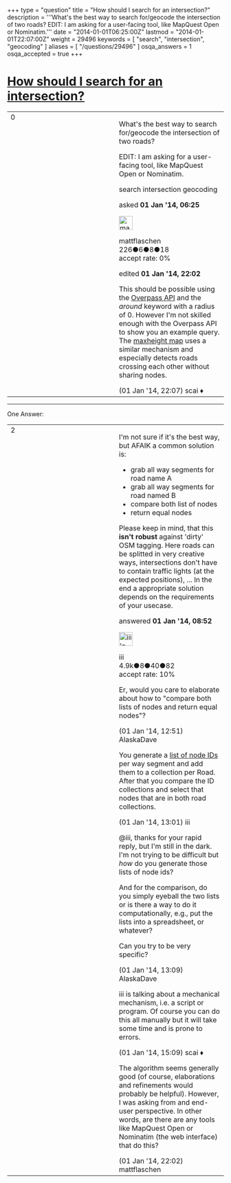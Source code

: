 +++
type = "question"
title = "How should I search for an intersection?"
description = '''What&#x27;s the best way to search for/geocode the intersection of two roads? EDIT: I am asking for a user-facing tool, like MapQuest Open or Nominatim.'''
date = "2014-01-01T06:25:00Z"
lastmod = "2014-01-01T22:07:00Z"
weight = 29496
keywords = [ "search", "intersection", "geocoding" ]
aliases = [ "/questions/29496" ]
osqa_answers = 1
osqa_accepted = true
+++

<div class="headNormal">

# [How should I search for an intersection?](/questions/29496/how-should-i-search-for-an-intersection)

</div>

<div id="main-body">

<div id="askform">

<table id="question-table" style="width:100%;">
<colgroup>
<col style="width: 50%" />
<col style="width: 50%" />
</colgroup>
<tbody>
<tr>
<td style="width: 30px; vertical-align: top"><div class="vote-buttons">
<span id="post-29496-upvote" class="ajax-command post-vote up" rel="nofollow" title="I like this post (click again to cancel)"> </span>
<div id="post-29496-score" class="post-score" title="current number of votes">
0
</div>
<span id="post-29496-downvote" class="ajax-command post-vote down" rel="nofollow" title="I dont like this post (click again to cancel)"> </span> <span id="favorite-mark" class="ajax-command favorite-mark" rel="nofollow" title="mark/unmark this question as favorite (click again to cancel)"> </span>
<div id="favorite-count" class="favorite-count">
&#10;</div>
</div></td>
<td><div id="item-right">
<div class="question-body">
<p>What's the best way to search for/geocode the intersection of two roads?</p>
<p>EDIT: I am asking for a user-facing tool, like MapQuest Open or Nominatim.</p>
</div>
<div id="question-tags" class="tags-container tags">
<span class="post-tag tag-link-search" rel="tag" title="see questions tagged &#39;search&#39;">search</span> <span class="post-tag tag-link-intersection" rel="tag" title="see questions tagged &#39;intersection&#39;">intersection</span> <span class="post-tag tag-link-geocoding" rel="tag" title="see questions tagged &#39;geocoding&#39;">geocoding</span>
</div>
<div id="question-controls" class="post-controls">
&#10;</div>
<div class="post-update-info-container">
<div class="post-update-info post-update-info-user">
<p>asked <strong>01 Jan '14, 06:25</strong></p>
<img src="https://secure.gravatar.com/avatar/e72946d7c81ee170b322f6e6abae3442?s=32&amp;d=identicon&amp;r=g" class="gravatar" width="32" height="32" alt="mattflaschen&#39;s gravatar image" />
<p><span>mattflaschen</span><br />
<span class="score" title="226 reputation points">226</span><span title="6 badges"><span class="badge1">●</span><span class="badgecount">6</span></span><span title="8 badges"><span class="silver">●</span><span class="badgecount">8</span></span><span title="18 badges"><span class="bronze">●</span><span class="badgecount">18</span></span><br />
<span class="accept_rate" title="Rate of the user&#39;s accepted answers">accept rate:</span> <span title="mattflaschen has no accepted answers">0%</span></p>
</div>
<div class="post-update-info post-update-info-edited">
<p><span> edited <strong>01 Jan '14, 22:02</strong> </span></p>
</div>
</div>
<div id="comments-container-29496" class="comments-container">
<span id="29518"></span>
<div id="comment-29518" class="comment">
<div id="post-29518-score" class="comment-score">
&#10;</div>
<div class="comment-text">
<p>This should be possible using the <a href="https://wiki.openstreetmap.org/wiki/Overpass_API">Overpass API</a> and the <em>around</em> keyword with a radius of 0. However I'm not skilled enough with the Overpass API to show you an example query. The <a href="https://wiki.openstreetmap.org/wiki/Maxheight_Map">maxheight map</a> uses a similar mechanism and especially detects roads crossing each other without sharing nodes.</p>
</div>
<div id="comment-29518-info" class="comment-info">
<span class="comment-age">(01 Jan '14, 22:07)</span> <span class="comment-user userinfo">scai ♦</span>
</div>
</div>
</div>
<div id="comment-tools-29496" class="comment-tools">
&#10;</div>
<div class="clear">
&#10;</div>
<div id="comment-29496-form-container" class="comment-form-container">
&#10;</div>
<div class="clear">
&#10;</div>
</div></td>
</tr>
</tbody>
</table>

------------------------------------------------------------------------

<div class="tabBar">

<span id="sort-top"></span>

<div class="headQuestions">

One Answer:

</div>

</div>

<span id="29497"></span>

<div id="answer-container-29497" class="answer accepted-answer">

<table style="width:100%;">
<colgroup>
<col style="width: 50%" />
<col style="width: 50%" />
</colgroup>
<tbody>
<tr>
<td style="width: 30px; vertical-align: top"><div class="vote-buttons">
<span id="post-29497-upvote" class="ajax-command post-vote up" rel="nofollow" title="I like this post (click again to cancel)"> </span>
<div id="post-29497-score" class="post-score" title="current number of votes">
2
</div>
<span id="post-29497-downvote" class="ajax-command post-vote down" rel="nofollow" title="I dont like this post (click again to cancel)"> </span> <span class="accept-answer on" rel="nofollow" title="mattflaschen has selected this answer as the correct answer"> </span>
</div></td>
<td><div class="item-right">
<div class="answer-body">
<p>I'm not sure if it's the best way, but AFAIK a common solution is:</p>
<ul>
<li>grab all way segments for road name A</li>
<li>grab all way segments for road named B</li>
<li>compare both list of nodes</li>
<li>return equal nodes</li>
</ul>
<p>Please keep in mind, that this <strong>isn't robust</strong> against 'dirty' OSM tagging. Here roads can be splitted in very creative ways, intersections don't have to contain traffic lights (at the expected positions), ... In the end a appropriate solution depends on the requirements of your usecase.</p>
</div>
<div class="answer-controls post-controls">
&#10;</div>
<div class="post-update-info-container">
<div class="post-update-info post-update-info-user">
<p>answered <strong>01 Jan '14, 08:52</strong></p>
<img src="https://secure.gravatar.com/avatar/49a7d0e0408e9cf2f698faac0f4d837a?s=32&amp;d=identicon&amp;r=g" class="gravatar" width="32" height="32" alt="iii&#39;s gravatar image" />
<p><span>iii</span><br />
<span class="score" title="4892 reputation points"><span>4.9k</span></span><span title="8 badges"><span class="badge1">●</span><span class="badgecount">8</span></span><span title="40 badges"><span class="silver">●</span><span class="badgecount">40</span></span><span title="82 badges"><span class="bronze">●</span><span class="badgecount">82</span></span><br />
<span class="accept_rate" title="Rate of the user&#39;s accepted answers">accept rate:</span> <span title="iii has 16 accepted answers">10%</span></p>
</div>
</div>
<div id="comments-container-29497" class="comments-container">
<span id="29501"></span>
<div id="comment-29501" class="comment">
<div id="post-29501-score" class="comment-score">
&#10;</div>
<div class="comment-text">
<p>Er, would you care to elaborate about how to "compare both lists of nodes and return equal nodes"?</p>
</div>
<div id="comment-29501-info" class="comment-info">
<span class="comment-age">(01 Jan '14, 12:51)</span> <span class="comment-user userinfo">AlaskaDave</span>
</div>
</div>
<span id="29503"></span>
<div id="comment-29503" class="comment">
<div id="post-29503-score" class="comment-score">
&#10;</div>
<div class="comment-text">
<p>You generate a <a href="http://wiki.openstreetmap.org/wiki/Way#Street_as_a_vector">list of node IDs</a> per way segment and add them to a collection per Road. After that you compare the ID collections and select that nodes that are in both road collections.</p>
</div>
<div id="comment-29503-info" class="comment-info">
<span class="comment-age">(01 Jan '14, 13:01)</span> <span class="comment-user userinfo">iii</span>
</div>
</div>
<span id="29505"></span>
<div id="comment-29505" class="comment">
<div id="post-29505-score" class="comment-score">
&#10;</div>
<div class="comment-text">
<p><span>@iii</span>, thanks for your rapid reply, but I'm still in the dark. I'm not trying to be difficult but <em>how</em> do you generate those lists of node ids?</p>
<p>And for the comparison, do you simply eyeball the two lists or is there a way to do it computationally, e.g., put the lists into a spreadsheet, or whatever?</p>
<p>Can you try to be very specific?</p>
</div>
<div id="comment-29505-info" class="comment-info">
<span class="comment-age">(01 Jan '14, 13:09)</span> <span class="comment-user userinfo">AlaskaDave</span>
</div>
</div>
<span id="29511"></span>
<div id="comment-29511" class="comment">
<div id="post-29511-score" class="comment-score">
&#10;</div>
<div class="comment-text">
<p>iii is talking about a mechanical mechanism, i.e. a script or program. Of course you can do this all manually but it will take some time and is prone to errors.</p>
</div>
<div id="comment-29511-info" class="comment-info">
<span class="comment-age">(01 Jan '14, 15:09)</span> <span class="comment-user userinfo">scai ♦</span>
</div>
</div>
<span id="29517"></span>
<div id="comment-29517" class="comment">
<div id="post-29517-score" class="comment-score">
&#10;</div>
<div class="comment-text">
<p>The algorithm seems generally good (of course, elaborations and refinements would probably be helpful). However, I was asking from and end-user perspective. In other words, are there are any tools like MapQuest Open or Nominatim (the web interface) that do this?</p>
</div>
<div id="comment-29517-info" class="comment-info">
<span class="comment-age">(01 Jan '14, 22:02)</span> <span class="comment-user userinfo">mattflaschen</span>
</div>
</div>
</div>
<div id="comment-tools-29497" class="comment-tools">
&#10;</div>
<div class="clear">
&#10;</div>
<div id="comment-29497-form-container" class="comment-form-container">
&#10;</div>
<div class="clear">
&#10;</div>
</div></td>
</tr>
</tbody>
</table>

</div>

<div class="paginator-container-left">

</div>

</div>

</div>

